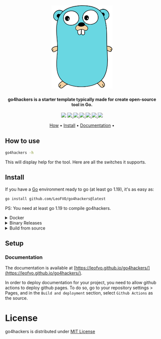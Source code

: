 <h1 align="center">
  <br>
  <a href="https://leofvo.github.io/go4hackers/"><img src="docs/public/logo.png" width="200px" alt="go4hackers"></a>
</h1>

<h4 align="center">go4hackers is a starter template typically made for create open-source tool in Go.</h4>
<p align="center">
<img src="https://img.shields.io/github/go-mod/go-version/leofvo/go4hackers?filename=go.mod">
<a href="https://github.com/leofvo/go4hackers/releases"><img src="https://img.shields.io/github/downloads/leofvo/go4hackers/total">
<a href="https://github.com/leofvo/go4hackers/graphs/contributors"><img src="https://img.shields.io/github/contributors-anon/leofvo/go4hackers">
<a href="https://github.com/leofvo/go4hackers/releases/"><img src="https://img.shields.io/github/release/leofvo/go4hackers">
<a href="https://github.com/leofvo/go4hackers/issues"><img src="https://img.shields.io/github/issues-raw/leofvo/go4hackers">
<a href="https://github.com/leofvo/go4hackers/discussions"><img src="https://img.shields.io/github/discussions/leofvo/go4hackers">
<a href="https://twitter.com/leofvo"><img src="https://img.shields.io/twitter/follow/leofvo.svg?logo=twitter"></a>

</p>
      
<p align="center">
  <a href="#how-to-use">How</a> •
  <a href="#install">Install</a> •
  <a href="https://leofvo.github.io/go4hackers/">Documentation</a> •
</p>

## How to use

```bash
go4hackers -h
```

This will display help for the tool. Here are all the switches it supports.

## Install

If you have a [Go](https://golang.org/) environment ready to go (at least go 1.19), it's as easy as:

```bash
go install github.com/LeoFVO/go4hackers@latest
```

PS: You need at least go 1.19 to compile go4hackers.

<details>
  <summary>Docker</summary>
  ```bash
  docker pull ghcr.io/leofvo/go4hackers:latest
  docker run go4hackers:latest
  ```
</details>

<details>
  <summary>Binary Releases</summary>
We are now shipping binaries for each of the releases so that you don't even have to build them yourself! How wonderful is that!

If you're stupid enough to trust binaries that I've put together, you can download them from the [releases](https://github.com/LeoFVO/go4hackers/releases) page.

</details>
<details>
  <summary>Build from source</summary>

#### Prerequisites

Since this tool is written in [Go](https://golang.org/) you need to install the Go language/compiler/etc. Full details of installation and set up can be found [on the Go language website](https://golang.org/doc/install). Once installed you have two options. You need at least go 1.19 to compile go4hackers.

#### Clone the repository

```bash
git clone git@github.com:LeoFVO/go4hackers.git
```

#### Compiling

`go4hackers` has external dependencies, and so they need to be pulled in first:

```bash
go get && go build
```

This will create a `go4hackers` binary for you. If you want to install it in the `$GOPATH/bin` folder you can run:

```bash
go install
```

</details>

## Setup

### Documentation

The documentation is available at [https://leofvo.github.io/go4hackers/](https://leofvo.github.io/go4hackers/).

In order to deploy documentation for your project, you need to allow github actions to deploy github pages. To do so, go to your repository settings > Pages, and in the `Build and deployment` section, select `Github Actions` as the source.

# License

go4hackers is distributed under [MIT License](https://github.com/leofvo/go4hackers/blob/main/LICENSE)
